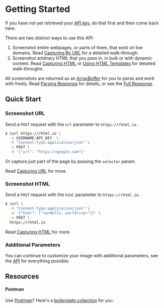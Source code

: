 # Getting Started

If you have not yet retrieved your [API key](./authentication.md), do that first and then come back here.

There are two distinct ways to use this API:
  1. Screenshot entire webpages, or parts of them, that exist on live domains. Read [Capturing By URL](./guides/capturing-url.md) for a detailed walk-through.
  2. Screenshot arbitrary HTML that you pass in, in bulk or with dynamic content. Read [Capturing HTML](./guides/capturing-html.md) or [Using HTML Templates](./guides/using-html-templates.md) for detailed walk-throughs.

All screenshots are returned as an [ArrayBuffer](https://developer.mozilla.org/en-US/docs/Web/JavaScript/Reference/Global_Objects/ArrayBuffer) for you to parse and work with freely. Read [Parsing Response](./guides/parsing-the-response.md) for details, or see the [Full Response](./api.md#response).

## Quick Start

### Screenshot URL

Send a `POST` request with the `url` parameter to `https://rhtml.io`.

```bash
$ curl https://rhtml.io \
  -u USERNAME:API_KEY  \
  -h "Content-Type:application/json" \
  -x POST \
  -d '{"url": "https://google.com"}'
```

Or capture just part of the page by passing the `selector` param.

Read [Capturing URL](./guides/capturing-url.md) for more.

### Screenshot HTML

Send a `POST` request with the `html` parameter to `https://rhtml.io`.

```bash
$ curl \
  -h "Content-Type:application/json" \
  -d '{"html": ["<p>Hello, world!</p>"]}' \
  -x POST \
  https://rhtml.io
```

Read [Capturing HTML](./guides/capturing-html.md) for more.

### Additional Parameters

You can continue to customize your image with additional parameters, see the [API](./api.md) for everything possible.

## Resources

#### Postman

Use [Postman](https://www.postman.com/)? Here's a [boilerplate collection](./postman-collection.json) for you.
